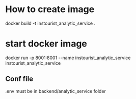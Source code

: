 # How to create image
docker build -t instourist_analytic_service .

# start docker image
docker run -p 8001:8001 --name instourist_analytic_service instourist_analytic_service

## Conf file
.env must be in backend/analytic_service folder
